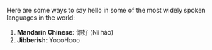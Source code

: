 Here are some ways to say hello in some of the most widely spoken languages in the world:

1. **Mandarin Chinese**: 你好 (Nǐ hǎo)
7. **Jibberish**: YoooHooo

